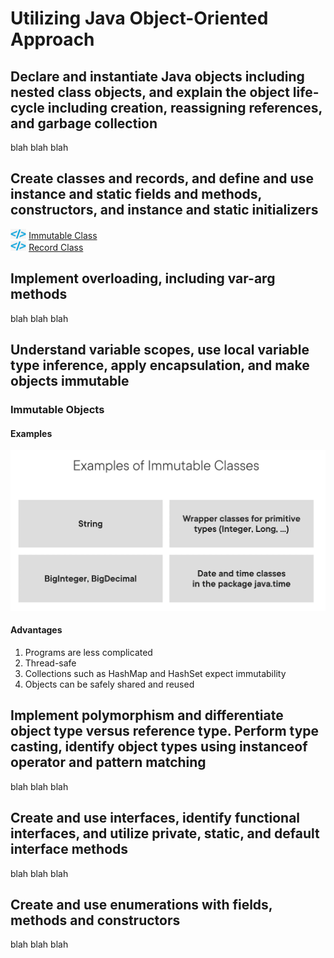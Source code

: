 # Utilizing Java Object-Oriented Approach

## Declare and instantiate Java objects including nested class objects, and explain the object life-cycle including creation, reassigning references, and garbage collection

blah blah blah

## Create classes and records, and define and use instance and static fields and methods, constructors, and instance and static initializers

<img src="../../../../img/icon_code.png"  width="5%"> [Immutable Class]()<br />
<img src="../../../../img/icon_code.png"  width="5%"> [Record Class]()

## Implement overloading, including var-arg methods

blah blah blah

## Understand variable scopes, use local variable type inference, apply encapsulation, and make objects immutable

### Immutable Objects

#### Examples

![Examples](../../../../img/03_immutable_classes_example.png)

#### Advantages

1. Programs are less complicated
1. Thread-safe
1. Collections such as HashMap and HashSet expect immutability
1. Objects can be safely shared and reused


## Implement polymorphism and differentiate object type versus reference type. Perform type casting, identify object types using instanceof operator and pattern matching

blah blah blah

## Create and use interfaces, identify functional interfaces, and utilize private, static, and default interface methods

blah blah blah

## Create and use enumerations with fields, methods and constructors

blah blah blah